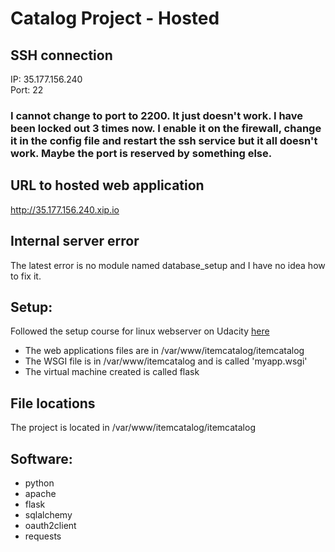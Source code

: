 # Catalog Project - Hosted

## SSH connection 
IP: 35.177.156.240  
Port: 22

### I cannot change to port to 2200. It just doesn't work. I have been locked out 3 times now. I enable it on the firewall, change it in the config file and restart the ssh service but it all doesn't work. Maybe the port is reserved by something else.

## URL to hosted web application
http://35.177.156.240.xip.io

## Internal server error
The latest error is no module named database_setup and I have no idea how to fix it.


## Setup:
Followed the setup course for linux webserver on Udacity [here](https://classroom.udacity.com/courses/ud299)  
- The web applications files are in /var/www/itemcatalog/itemcatalog  
- The WSGI file is in /var/www/itemcatalog and is called 'myapp.wsgi'  
- The virtual machine created is called flask

## File locations
The project is located in /var/www/itemcatalog/itemcatalog

## Software:  
- python  
- apache  
- flask  
- sqlalchemy  
- oauth2client  
- requests
